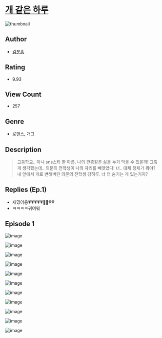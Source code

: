 # [개 같은 하루](https://comic.naver.com/challenge/list?titleId=810445)
![thumbnail](https://image-comic.pstatic.net/user_contents_data/challenge_comic/2023/05/23/upload_7365694572992018529_480x623.jpeg)

## Author
- [김분홍](https://comic.naver.com/artistTitle?id=366907)

## Rating
- 9.93

## View Count
- 257

## Genre
- 로맨스, 개그

## Description
> 고등학교.. 아니 sns스타 한 아름. 나의 관종같은 삶을 누가 막을 수 있을까! 그렇게 생각했는데.. 의문의 전학생이 나의 자리를 빼앗았다! 너.. 대체 정체가 뭐야? 내 앞에서 개로 변해버린 의문의 전학생 강하루. 너 더 숨기는 게 있는거지?

## Replies (Ep.1)
- 재밌어용💗💗💗💗💗🥹🥹💗💗
- ㅋㅋㅋㅋ귀여워

## Episode 1
![image](https://image-comic.pstatic.net/user_contents_data/challenge_comic/2023/05/23/366907/upload_3617626790760495461.jpeg)

![image](https://image-comic.pstatic.net/user_contents_data/challenge_comic/2023/05/23/366907/upload_3631369566013175091.jpeg)

![image](https://image-comic.pstatic.net/user_contents_data/challenge_comic/2023/05/23/366907/upload_4049074931016675638.jpeg)

![image](https://image-comic.pstatic.net/user_contents_data/challenge_comic/2023/05/23/366907/upload_3486455947053775202.jpeg)

![image](https://image-comic.pstatic.net/user_contents_data/challenge_comic/2023/05/23/366907/upload_7378366671346951217.jpeg)

![image](https://image-comic.pstatic.net/user_contents_data/challenge_comic/2023/05/23/366907/upload_3762531213537076579.jpeg)

![image](https://image-comic.pstatic.net/user_contents_data/challenge_comic/2023/05/23/366907/upload_7161906719901114931.jpeg)

![image](https://image-comic.pstatic.net/user_contents_data/challenge_comic/2023/05/23/366907/upload_7291953660256675169.jpeg)

![image](https://image-comic.pstatic.net/user_contents_data/challenge_comic/2023/05/23/366907/upload_4122823590396768310.jpeg)

![image](https://image-comic.pstatic.net/user_contents_data/challenge_comic/2023/05/23/366907/upload_3919039211954712887.jpeg)

![image](https://image-comic.pstatic.net/user_contents_data/challenge_comic/2023/05/23/366907/upload_7147836251649160035.jpeg)
